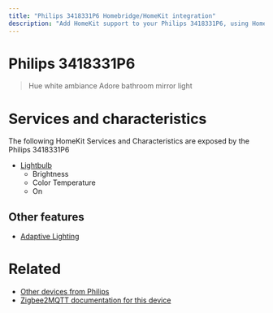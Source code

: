 ```yaml
---
title: "Philips 3418331P6 Homebridge/HomeKit integration"
description: "Add HomeKit support to your Philips 3418331P6, using Homebridge, Zigbee2MQTT and homebridge-z2m."
---
```

<!---
This file has been GENERATED using src/docgen/docgen.ts
DO NOT EDIT THIS FILE MANUALLY!
-->
# Philips 3418331P6
> Hue white ambiance Adore bathroom mirror light


# Services and characteristics
The following HomeKit Services and Characteristics are exposed by
the Philips 3418331P6

* [Lightbulb](../../light.md)
  * Brightness
  * Color Temperature
  * On


## Other features
* [Adaptive Lighting](../../light.md)


# Related
* [Other devices from Philips](../index.md#philips)
* [Zigbee2MQTT documentation for this device](https://www.zigbee2mqtt.io/devices/3418331P6.html)